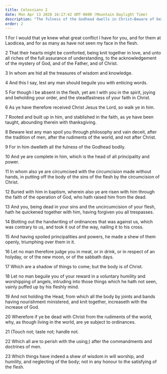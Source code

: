 ```yaml
---
title: Colossians 2
date: Mon Apr 13 2020 16:17:42 GMT-0600 (Mountain Daylight Time)
description: "The fulness of the Godhead dwells in Christ—Beware of being deceived by the traditions of men—The handwriting against us was nailed to the cross of Christ."
order: 2
---
```


1 For I would that ye knew what great conflict I have for you, and for them at Laodicea, and for as many as have not seen my face in the flesh.

2 That their hearts might be comforted, being knit together in love, and unto all riches of the full assurance of understanding, to the acknowledgement of the mystery of God, and of the Father, and of Christ.

3 In whom are hid all the treasures of wisdom and knowledge.

4 And this I say, lest any man should beguile you with enticing words.

5 For though I be absent in the flesh, yet am I with you in the spirit, joying and beholding your order, and the steadfastness of your faith in Christ.

6 As ye have therefore received Christ Jesus the Lord, so walk ye in him.

7 Rooted and built up in him, and stablished in the faith, as ye have been taught, abounding therein with thanksgiving.

8 Beware lest any man spoil you through philosophy and vain deceit, after the tradition of men, after the rudiments of the world, and not after Christ.

9 For in him dwelleth all the fulness of the Godhead bodily.

10 And ye are complete in him, which is the head of all principality and power.

11 In whom also ye are circumcised with the circumcision made without hands, in putting off the body of the sins of the flesh by the circumcision of Christ.

12 Buried with him in baptism, wherein also ye are risen with him through the faith of the operation of God, who hath raised him from the dead.

13 And you, being dead in your sins and the uncircumcision of your flesh, hath he quickened together with him, having forgiven you all trespasses.

14 Blotting out the handwriting of ordinances that was against us, which was contrary to us, and took it out of the way, nailing it to his cross.

15 And having spoiled principalities and powers, he made a shew of them openly, triumphing over them in it.

16 Let no man therefore judge you in meat, or in drink, or in respect of an holyday, or of the new moon, or of the sabbath days.

17 Which are a shadow of things to come; but the body is of Christ.

18 Let no man beguile you of your reward in a voluntary humility and worshipping of angels, intruding into those things which he hath not seen, vainly puffed up by his fleshly mind.

19 And not holding the Head, from which all the body by joints and bands having nourishment ministered, and knit together, increaseth with the increase of God.

20 Wherefore if ye be dead with Christ from the rudiments of the world, why, as though living in the world, are ye subject to ordinances.

21 (Touch not; taste not; handle not.

22 Which all are to perish with the using;) after the commandments and doctrines of men.

23 Which things have indeed a shew of wisdom in will worship, and humility, and neglecting of the body; not in any honour to the satisfying of the flesh.
